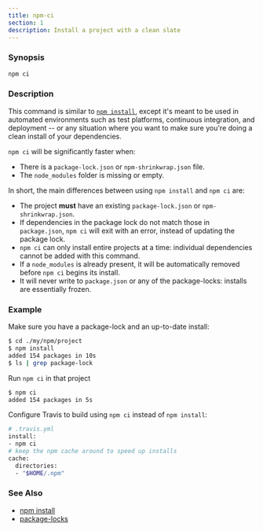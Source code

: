 ```yaml
---
title: npm-ci
section: 1
description: Install a project with a clean slate
---
```


### Synopsis

```bash
npm ci
```

### Description

This command is similar to [`npm install`](/cli-commands/install), except
it's meant to be used in automated environments such as test platforms,
continuous integration, and deployment -- or any situation where you want
to make sure you're doing a clean install of your dependencies.

`npm ci` will be significantly faster when:

- There is a `package-lock.json` or `npm-shrinkwrap.json` file.
- The `node_modules` folder is missing or empty.

In short, the main differences between using `npm install` and `npm ci` are:

* The project **must** have an existing `package-lock.json` or
  `npm-shrinkwrap.json`.
* If dependencies in the package lock do not match those in `package.json`,
  `npm ci` will exit with an error, instead of updating the package lock.
* `npm ci` can only install entire projects at a time: individual
  dependencies cannot be added with this command.
* If a `node_modules` is already present, it will be automatically removed
  before `npm ci` begins its install.
* It will never write to `package.json` or any of the package-locks:
  installs are essentially frozen.

### Example

Make sure you have a package-lock and an up-to-date install:

```bash
$ cd ./my/npm/project
$ npm install
added 154 packages in 10s
$ ls | grep package-lock
```

Run `npm ci` in that project

```bash
$ npm ci
added 154 packages in 5s
```

Configure Travis to build using `npm ci` instead of `npm install`:

```bash
# .travis.yml
install:
- npm ci
# keep the npm cache around to speed up installs
cache:
  directories:
  - "$HOME/.npm"
```

### See Also

* [npm install](/commands/npm-install)
* [package-locks](/configuring-npm/package-locks)
